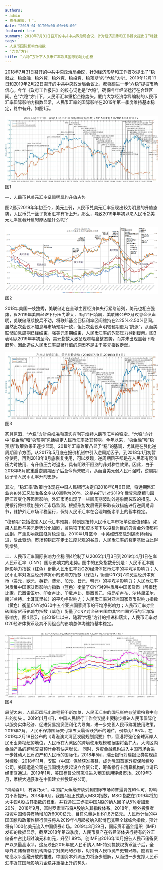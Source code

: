```yaml
---
authors:
- admin
- 责任编辑：？？。
date: "2019-04-01T00:00:00+08:00"
featured: true
summary: 2018年7月31日召开的中共中央政治局会议，针对经济形势和工作首次提出了“稳就业、稳金融、稳外贸、稳外资、稳投资、稳预期”的“六稳”方针。2018年12月13日和2019年2月22日召开的中共中央政治局会议上，都强调进一步“六稳”提振市场信心。今年《政府工作报告》的核心词也是“六稳”，确保今年经济运行在合理区间。在“六稳”方针下，人民币汇率重拾企稳势头。厦门大学经济学科编制的人民币汇率国际影响力指数显示，人民币汇率的国际影响在2019年第一季度维持基本稳定，稳中有升···
tags:
- 人民币国际影响力指数
- “六稳”方针
title: “六稳”方针下人民币汇率及其国际影响力企稳
---
```

2018年7月31日召开的中共中央政治局会议，针对经济形势和工作首次提出了“稳就业、稳金融、稳外贸、稳外资、稳投资、稳预期”的“六稳”方针。2018年12月13日和2019年2月22日召开的中共中央政治局会议上，都强调进一步“六稳”提振市场信心。今年《政府工作报告》的核心词也是“六稳”，确保今年经济运行在合理区间。在“六稳”方针下，人民币汇率重拾企稳势头。厦门大学经济学科编制的人民币汇率国际影响力指数显示，人民币汇率的国际影响在2019年第一季度维持基本稳定，稳中有升，如图1示。

![图1](figure1.png)图1

一、人民币兑美元汇率呈现明显的升值态势

图2显示2019年年初至今，美元走弱，人民币兑美元汇率呈现出较为明显的升值态势，人民币兑一篮子货币汇率有所上升。那么，导致2019年年初以来人民币兑美元汇率显著升值的原因是什么呢？
 
![图2](figure2.png)图2

2018年美国一枝独秀，美联储走在全球主要经济体央行紧缩前列，美元也相应强势，但2019年美国经济下行压力增大，3月21日凌晨，美联储公布3月议息会议声明，美联储继续按兵不动，将联邦基金目标利率区间维持在2.25%-2.50%区间。虽然此次会议不加息与市场预期一致，但此次会议声明较预期更为“鸽派”，从而美联储加息周期已经结束，强美元周期结束，人民币汇率的外部压力得到缓解。图3表明从2019年年初至今，美元指数大致呈现窄幅盘整态势，而并未出现显著下降趋势。因此造成人民币汇率显著升值的原因不是由于美元指数走弱。
 
![图3](figure3.png)图3

究其原因，“六稳”方针的推进和落实有利于维持人民币汇率的稳定。“六稳”方针中“稳金融”和“稳预期”包括稳定人民币汇率及其预期。今年以来，“稳金融”和“稳预期”政策效果正逐步显现。2018年汇率政策凸显了“稳”的基调，尤其是在强化逆周期调节方面。从2017年5月底在报价机制中引入逆周期因子，到2018年1月初暂停使用，再到2018年8月底恢复使用，可以发现，逆周期因子都是在人民币有贬值压力时使用、有升值压力时退出，具有阻跌不阻涨的非对称性效果。因此，由于2018年8月底重启逆周期因子后至今尚未取消，从而当美元弱人民币强时，逆周期因子令人民币汇率升的更多。

其次，“稳汇率”政策也体现在中国人民银行决定自2018年8月6日起，将远期售汇业务的外汇风险准备金率从0调整为20%。这是央行针对2018年受贸易摩擦和国际汇市变化等因素影响，外汇市场出现了一些顺周期波动的迹象而采取的措施。人民银行将继续加强外汇市场监测，根据形势发展需要采取有效措施进行逆周期调节，维护外汇市场平稳运行，保持人民币汇率在合理均衡水平上的基本稳定。

“稳预期”包括稳定人民币汇率预期，特别是扭转人民币汇率市场单边贬值预期。如果人民币与美元走势分化加剧，贸易项下和资本项下以投机为目的的资金外流都将加剧，严重影响我国经济稳定性。2019年1月至今，中美经贸高级别磋商持续推进，受此驱动，市场预期正在走出过度悲观的谷底，人民币汇率的稳定基础由此得到增强。

二、人民币汇率国际影响力企稳
图4绘制了从2005年1月3日到2019年4月1日在岸人民币汇率（CNY）国际影响力的走势。图中的五条指数分别是：人民币汇率国际影响力指数（红色）衡量人民币汇率对G20经济体货币汇率的平均净影响力；人民币汇率对发达经济体货币的影响力指数（绿色），衡量CNY对7种发达经济体货币（美元，欧元、英镑、澳元、加元、日元、韩元）的平均净影响力；人民币汇率对发展中国家货币影响力指数（蓝色）衡量了CNY对9种发展中国家货币（阿根廷比索、巴西雷亚尔、印度卢比、印尼卢比、墨西哥元、俄罗斯卢布、沙特里亚尔、南非兰特、土耳其里拉）的平均净影响力；人民币汇率对亚洲国家货币影响力指数（黄色）衡量CNY对G20中五个亚洲国家货币的平均净影响力；人民币汇率对金砖国家货币影响力指数（紫色）衡量了CNY对金砖五国中其它四国货币的平均净影响力。图4显示，自2019年以来，随着“六稳”方针的推进和落实，人民币汇率对G20经济体货币及其不同组合的影响总体均维持基本稳定。
 
![图4](figure4.png)图4

展望未来，人民币国际化进程将不断加快，人民币汇率的国际影响有望重拾稳中有升的势头 。2019年1月4日，中国人民银行工作会议提出要稳步推进人民币国际化以服务实体经济、促进贸易投资便利化为导向，进一步完善人民币跨境使用政策。2019年2月，人民币保持国际支付第五大最活跃货币的地位，份额为1.85%。在2019年2月18日公布的《粤港澳大湾区发展规划纲要》中，香港将强化全球离岸人民币业务枢纽的地位，人民币在大湾区的跨境使用规模和范围将会扩大，大湾区内金融产品的跨境交易预计会有快速增长。
同时，外资金融机构进入中国市场会进一步推动人民币资产和人民币的国际化。2018年5月，瑞士银行对瑞银证券实现绝对控股。2018年11月，安联（中国）保险获准筹建，成为我国首家外资保险控股公司，美国运通公司在我国境内发起设立合资公司，筹备银行卡清算机构的申请已经审查通过。2019年1月，美国标普公司获准进入我国信用评级市场。2019年3月，摩根大通获准在中国建立控股证券公司。

“海纳百川，有容乃大”。中国扩大金融开放受到国际市场的普遍肯定和认可，影响力不断提升。2018年6月，我国A股正式纳入MSCI指数，MSCI指数在2019年将加大中国A股占其指数的权重，并将通过三步把中国A股的纳入因子从5%增加至20%。2018年9月，富时罗素宣布将A股纳入其指数体系。2018年，境外投资者投资中国债券市场增加近6000亿元，目前总量达到约1.8万亿元。人民币计价的中国国债和政策性银行债券将从2019年4月起被纳入彭博巴克莱全球综合指数，预计将有1000亿美元流入中国债券市场。2019年3月29日，国际货币基金组织（IMF）发布的数据显示，截至2018年第四季度，人民币资产在各经济体央行持有的外汇储备中占比超过澳元和加元，升至1.89%，创IMF自2016年10月报告人民币储备资产以来最高水平，这反映出2016年底人民币纳入IMF特别提款权货币篮子后，全球外汇储备管理机构降低了对美元的依赖，对持有人民币资产更有兴趣。随着新一轮高水平金融开放的推进，中国资本外流压力将逐步缓解，从而进一步支撑人民币汇率及其国际影响力企稳并重拾上升的势头。

